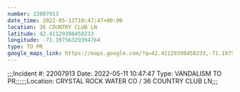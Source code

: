 ```yaml
---
number: 22007913
date_time: 2022-05-11T10:47:47+00:00
location: 36 COUNTRY CLUB LN
latitude: 42.41129398458233
longitude: -71.19756329394764
type: TO PR
google_maps_link: https://maps.google.com/?q=42.41129398458233,-71.19756329394764
---
```


;;;Incident #: 22007913  Date: 2022-05-11 10:47:47   Type: VANDALISM TO PR;;;;;;Location: CRYSTAL ROCK WATER CO / 36 COUNTRY CLUB LN;;;
